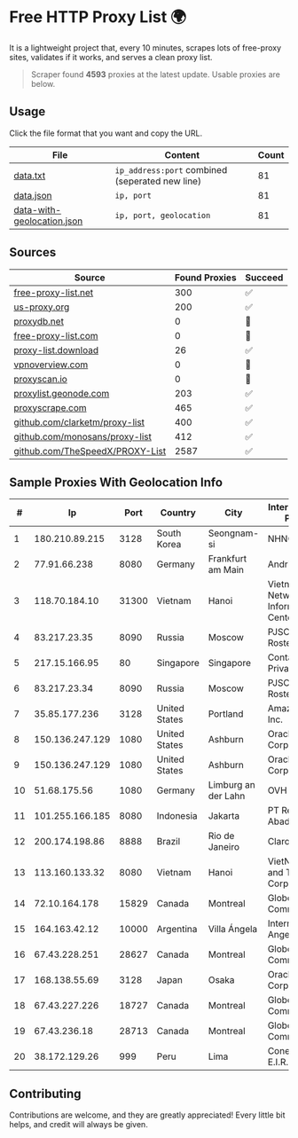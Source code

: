 
# Free HTTP Proxy List 🌍

It is a lightweight project that, every 10 minutes, scrapes lots of free-proxy sites, validates if it works, and serves a clean proxy list.


> Scraper found **4593** proxies at the latest update. Usable proxies are below.

## Usage

Click the file format that you want and copy the URL.


|File|Content|Count|
|----|-------|-----|
|[data.txt](https://raw.githubusercontent.com/themiralay/Proxy-List-World/master/data.txt)|`ip_address:port` combined (seperated new line)|81|
|[data.json](https://raw.githubusercontent.com/themiralay/Proxy-List-World/master/data.json)|`ip, port`|81|
|[data-with-geolocation.json](https://raw.githubusercontent.com/themiralay/Proxy-List-World/master/data-with-geolocation.json)|`ip, port, geolocation`|81|

## Sources

|Source|Found Proxies|Succeed|
|------|-------------|-------|
|[free-proxy-list.net](https://free-proxy-list.net)|300|✅|
|[us-proxy.org](https://www.us-proxy.org)|200|✅|
|[proxydb.net](http://proxydb.net)|0|🚫|
|[free-proxy-list.com](https://free-proxy-list.com/?page=&port=&type%5B%5D=http&type%5B%5D=https&up_time=0&search=Search)|0|🚫|
|[proxy-list.download](https://www.proxy-list.download/HTTP)|26|✅|
|[vpnoverview.com](https://vpnoverview.com/privacy/anonymous-browsing/free-proxy-servers)|0|🚫|
|[proxyscan.io](https://www.proxyscan.io)|0|🚫|
|[proxylist.geonode.com](https://proxylist.geonode.com/api/proxy-list?limit=300&page=1&sort_by=lastChecked&sort_type=desc&protocols=http,https)|203|✅|
|[proxyscrape.com](https://api.proxyscrape.com/v2/?request=displayproxies&protocol=http&timeout=10000&country=all&ssl=all&anonymity=all)|465|✅|
|[github.com/clarketm/proxy-list](https://raw.githubusercontent.com/clarketm/proxy-list/master/proxy-list-raw.txt)|400|✅|
|[github.com/monosans/proxy-list](https://raw.githubusercontent.com/monosans/proxy-list/main/proxies/http.txt)|412|✅|
|[github.com/TheSpeedX/PROXY-List](https://raw.githubusercontent.com/TheSpeedX/PROXY-List/master/http.txt)|2587|✅|


## Sample Proxies With Geolocation Info

|#|Ip|Port|Country|City|Internet Service Provider|
|-|--|----|-------|----|-------------------------|
|1|180.210.89.215|3128|South Korea|Seongnam-si|NHNCLOUD|
|2|77.91.66.238|8080|Germany|Frankfurt am Main|Andrii Hrosh|
|3|118.70.184.10|31300|Vietnam|Hanoi|Vietnam Internet Network Information Center|
|4|83.217.23.35|8090|Russia|Moscow|PJSC Rostelecom|
|5|217.15.166.95|80|Singapore|Singapore|Contabo Asia Private Limited|
|6|83.217.23.34|8090|Russia|Moscow|PJSC Rostelecom|
|7|35.85.177.236|3128|United States|Portland|Amazon.com, Inc.|
|8|150.136.247.129|1080|United States|Ashburn|Oracle Corporation|
|9|150.136.247.129|1080|United States|Ashburn|Oracle Corporation|
|10|51.68.175.56|1080|Germany|Limburg an der Lahn|OVH SAS|
|11|101.255.166.185|8080|Indonesia|Jakarta|PT Remala Abadi|
|12|200.174.198.86|8888|Brazil|Rio de Janeiro|Claro S.A|
|13|113.160.133.32|8080|Vietnam|Hanoi|VietNam Post and Telecom Corporation|
|14|72.10.164.178|15829|Canada|Montreal|GloboTech Communications|
|15|164.163.42.12|10000|Argentina|Villa Ángela|Interret Villa Angela SRL|
|16|67.43.228.251|28627|Canada|Montreal|GloboTech Communications|
|17|168.138.55.69|3128|Japan|Osaka|Oracle Corporation|
|18|67.43.227.226|18727|Canada|Montreal|GloboTech Communications|
|19|67.43.236.18|28713|Canada|Montreal|GloboTech Communications|
|20|38.172.129.26|999|Peru|Lima|Conex TV E.I.R.L.|



## Contributing

Contributions are welcome, and they are greatly appreciated! Every
little bit helps, and credit will always be given.

